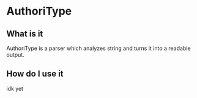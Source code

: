 # AuthoriType

## What is it 
AuthoriType is a parser which analyzes string and turns it into a readable output.

## How do I use it 
idk yet
